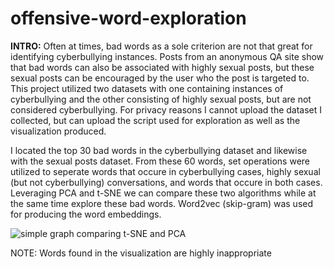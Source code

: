 # offensive-word-exploration

__INTRO:__
Often at times, bad words as a sole criterion are not that great for identifying cyberbullying instances. Posts from an anonymous QA site show that bad words can also be associated with highly sexual posts, but these sexual posts can be encouraged by the user who the post is targeted to. This project utilized two datasets with one containing instances of cyberbullying and the other consisting of highly sexual posts, but are not considered cyberbullying. For privacy reasons I cannot upload the dataset I collected, but can upload the script used for exploration as well as the visualization produced. 

I located the top 30 bad words in the cyberbullying dataset and likewise with the sexual posts dataset. From these 60 words, set operations were utilized to seperate words that occure in cyberbullying cases, highly sexual (but not cyberbullying) conversations, and words that occure in both cases. Leveraging PCA and t-SNE we can compare these two algorithms while at the same time explore these bad words. Word2vec (skip-gram) was used for producing the word embeddings.




![simple graph comparing t-SNE and PCA](https://github.com/Kosmos01/offensive-word-exploration/blob/master/t-SNE.PCA.SG.png)


NOTE: Words found in the visualization are highly inappropriate
